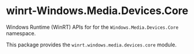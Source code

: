 <!-- warning: Please don't edit this file. It was automatically generated. -->

# winrt-Windows.Media.Devices.Core

Windows Runtime (WinRT) APIs for for the `Windows.Media.Devices.Core` namespace.

This package provides the `winrt.windows.media.devices.core` module.
